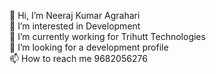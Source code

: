 👋 Hi, I’m Neeraj Kumar Agrahari  
👀 I’m interested in Development  
🌱 I’m currently working for Trihutt Technologies  
💞️ I’m looking for a development profile  
📫 How to reach me 9682056276  

